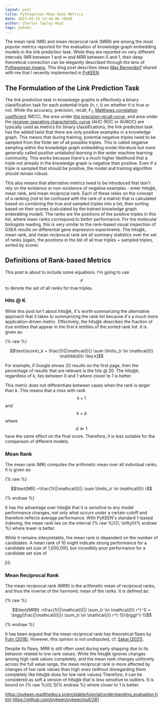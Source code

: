 ```yaml
---
layout: post
title: Pythagorean Mean Rank Metrics
date: 2021-04-19 13:46:00 +0100
author: Charles Tapley Hoyt
tags: pykeen
---
```

The mean rank (MR) and mean reciprocal rank (MRR) are among the most popular metrics reported for the evaluation of
knowledge graph embedding models in the link prediction task. While they are reported on very different intervals
(MR between 1 and ∞ and MRR between 0 and 1, their deep theoretical connection can be elegantly described through the
lens of [Pythagorean means](https://en.wikipedia.org/wiki/Pythagorean_means). This blog post describes
ideas [Max Berrendorf](https://github.com/mberr) shared with me that I recently implemented in
[PyKEEN](https://github.com/pykeen/).

## The Formulation of the Link Prediction Task

The link prediction task in knowledge graphs is effectively a binary classification task for each potential triple
(h, r, t) on whether it is true or not. While the accuracy, precision, recall, F<sub>1</sub>,
[Matthews correlation coefficient](https://en.wikipedia.org/wiki/Matthews_correlation_coefficient) (MCC), the area under
[the precision-recall curve](https://scikit-learn.org/stable/modules/generated/sklearn.metrics.precision_recall_curve.html),
and area under the [receiver operating characteristic curve](https://en.wikipedia.org/wiki/Receiver_operating_characteristic)
(AUC-ROC or AUROC) are typically used as metrics for binary classifications, the link prediction task has the added
twist that there are only positive examples in a knowledge graph. This means that during training, potential negative
triples need to be sampled from the finite set of all possible triples. This is called negative sampling within the
knowledge graph embedding model literature but more generally called *positive unlabeled learning* in the wider machine
learning community. This works because there's a much higher likelihood that a triple not already in the knowledge graph
is negative than positive. Even if a triple is sampled that should be positive, the model and training algorithm should
remain robust.

This also means that alternative metrics need to be introduced that don't rely on the existence or non-existence of
negative examples - enter hits@k, mean rank, and mean reciprocal rank. Each of these relies on the concept of a
ranking (not to be confused with the rank of a matrix) that is calculated based on combining the true and sampled
triples into a list, then sorting based on their scores (calculated by the trained knowledge graph embedding model). The
ranks are the positions of the positive triples in this list, where lower ranks correspond to better performance. For
the molecular biologists reading, this is very similar to the rank-based visual inspection of GSEA results on
differential gene expression experiments. The hits@k, mean rank, and mean reciprocal rank are all summary statistics
over the set of ranks (again, the positions in the list of all true triples + sampled triples, sorted by score).

## Definitions of Rank-based Metrics

This post is about to include some equations. I'm going to use $$\mathcal{I}$$ to denote the set of all ranks for true
triples.

### Hits @ K

While this post isn't about hits@k, it's worth summarizing the alternative approach that it takes to summarizing the
rank list because it's a much more application-driven metric. Effectively, the hits@k describes the fraction of true
entities that appear in the first *k* entities of the sorted rank list. It is given as:

{% raw %}

$$\text{score}_k = \frac{1}{|\mathcal{I}|} \sum \limits_{r \in \mathcal{I}} \mathbb{I}[r \leq k]$$

For example, if Google shows 20 results on the first page, then the percentage of results that are relevant is the hits
@ 20. The hits@k, regardless of k, lies between 0 and 1 where closer to 1 is better.

This metric does not differentiate between cases when the rank is larger than *k*. This means that a miss with rank
$$k+1$$ and $$k+d$$ where $$d \gg 1$$ have the same effect on the final score. Therefore, it is less suitable for the
comparison of different models.

### Mean Rank

The mean rank (MR) computes the arithmetic mean over all individual ranks. It is given as:

{% raw %}

$$\text{MR} =\frac{1}{|\mathcal{I}|} \sum \limits_{r \in \mathcal{I}} r$$

{% endraw %}

It has the advantage over hits@k that it is sensitive to any model performance changes, not only what occurs under a
certain cutoff and therefore reflects average performance. With PyKEEN's standard 1-based indexing, the mean rank lies
on the interval {% raw %}\([1, \infty)\){% endraw %} where lower is better.

While it remains interpretable, the mean rank is dependent on the number of candidates. A mean rank of 10 might indicate
strong performance for a candidate set size of 1,000,000, but incredibly poor performance for a candidate set size of

20.

### Mean Reciprocal Rank

The mean reciprocal rank (MRR) is the arithmetic mean of reciprocal ranks, and thus the inverse of the harmonic mean of
the ranks. It is defined as:

{% raw %}

$$\text{MRR} =\frac{1}{|\mathcal{I}|} \sum_{r \in \mathcal{I}} r^{-1} = \bigg(\frac{|\mathcal{I}|}{ \sum_{r \in
\mathcal{I}} r^{-1}}\bigg)^{-1}$$

{% endraw %}

It has been argued that the mean reciprocal rank has theoretical flaws by
[Fuhr (2018)](https://pykeen.readthedocs.io/en/latest/references.html#fuhr2018). However, this opinion is not
undisputed, cf. [Sakai (2021)](https://pykeen.readthedocs.io/en/latest/references.html#sakai2021).

Despite its flaws, MRR is still often used during early stopping due to its behavior related to low rank values. While
the hits@k ignores changes among high rank values completely, and the mean rank changes uniformly across the full value
range, the mean reciprocal rank is more affected by changes of low rank values than high ones
(without disregarding them completely like hits@k does for low rank values)
Therefore, it can be considered as soft a version of hits@k that is less sensitive to outliers. It is bound on {% raw
%}$(0, 1]${% endraw %} where closer to 1 is better.

https://pykeen.readthedocs.io/en/stable/tutorial/understanding_evaluation.html
https://github.com/pykeen/pykeen/pull/381
